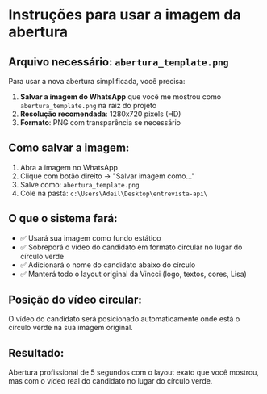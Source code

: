 # Instruções para usar a imagem da abertura

## Arquivo necessário: `abertura_template.png`

Para usar a nova abertura simplificada, você precisa:

1. **Salvar a imagem do WhatsApp** que você me mostrou como `abertura_template.png` na raiz do projeto
2. **Resolução recomendada**: 1280x720 pixels (HD)
3. **Formato**: PNG com transparência se necessário

## Como salvar a imagem:

1. Abra a imagem no WhatsApp
2. Clique com botão direito → "Salvar imagem como..."
3. Salve como: `abertura_template.png`
4. Cole na pasta: `c:\Users\Adeil\Desktop\entrevista-api\`

## O que o sistema fará:

- ✅ Usará sua imagem como fundo estático
- ✅ Sobreporá o vídeo do candidato em formato circular no lugar do círculo verde
- ✅ Adicionará o nome do candidato abaixo do círculo
- ✅ Manterá todo o layout original da Vincci (logo, textos, cores, Lisa)

## Posição do vídeo circular:

O vídeo do candidato será posicionado automaticamente onde está o círculo verde na sua imagem original.

## Resultado:

Abertura profissional de 5 segundos com o layout exato que você mostrou, mas com o vídeo real do candidato no lugar do círculo verde.
